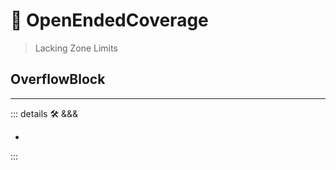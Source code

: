 # 🔻 <via>OpenEndedCoverage</via>

> Lacking Zone Limits

## OverflowBlock

---

<!-- =================================================== -->
<!-- =================================================== -->
<!-- =================================================== -->
<!-- =================================================== -->
<!-- =================================================== -->
::: details 🛠 <dev>&&&</dev>

-

:::
